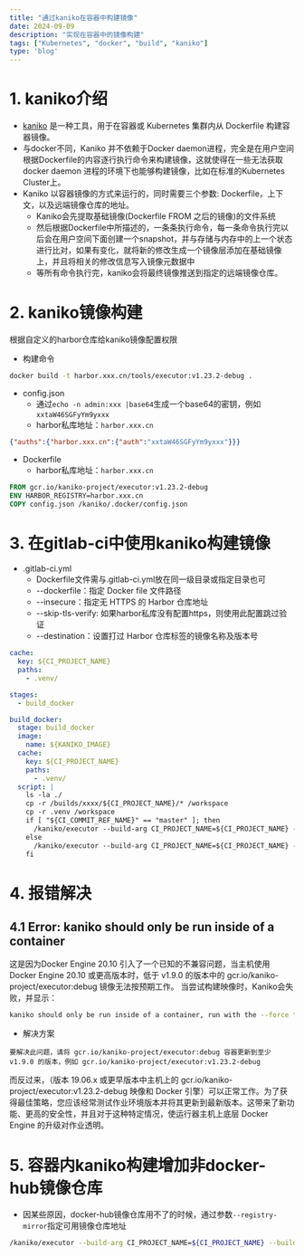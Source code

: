 ```yaml
---
title: "通过kaniko在容器中构建镜像"
date: 2024-09-09
description: "实现在容器中的镜像构建"
tags: ["Kubernetes", "docker", "build", "kaniko"]
type: 'blog'
---
```




# 1. kaniko介绍
- [kaniko](https://github.com/GoogleContainerTools/kaniko) 是一种工具，用于在容器或 Kubernetes 集群内从 Dockerfile 构建容器镜像。
- 与docker不同，Kaniko 并不依赖于Docker daemon进程，完全是在用户空间根据Dockerfile的内容逐行执行命令来构建镜像，这就使得在一些无法获取 docker daemon 进程的环境下也能够构建镜像，比如在标准的Kubernetes Cluster上。
- Kaniko 以容器镜像的方式来运行的，同时需要三个参数: Dockerfile，上下文，以及远端镜像仓库的地址。
  - Kaniko会先提取基础镜像(Dockerfile FROM 之后的镜像)的文件系统
  - 然后根据Dockerfile中所描述的，一条条执行命令，每一条命令执行完以后会在用户空间下面创建一个snapshot，并与存储与内存中的上一个状态进行比对，如果有变化，就将新的修改生成一个镜像层添加在基础镜像上，并且将相关的修改信息写入镜像元数据中
  - 等所有命令执行完，kaniko会将最终镜像推送到指定的远端镜像仓库。

# 2. kaniko镜像构建
根据自定义的harbor仓库给kaniko镜像配置权限
- 构建命令
```bash
docker build -t harbor.xxx.cn/tools/executor:v1.23.2-debug .
```
- config.json
  - 通过`echo -n admin:xxx |base64`生成一个base64的密钥，例如`xxtaW46SGFyYm9yxxx`
  - harbor私库地址：`harbor.xxx.cn`
```json
{"auths":{"harbor.xxx.cn":{"auth":"xxtaW46SGFyYm9yxxx"}}}
```
- Dockerfile
  - harbor私库地址：`harbor.xxx.cn`
```dockerfile
FROM gcr.io/kaniko-project/executor:v1.23.2-debug
ENV HARBOR_REGISTRY=harbor.xxx.cn
COPY config.json /kaniko/.docker/config.json
```

# 3. 在gitlab-ci中使用kaniko构建镜像
- .gitlab-ci.yml
  - Dockerfile文件需与.gitlab-ci.yml放在同一级目录或指定目录也可
  - --dockerfile：指定 Docker file 文件路径
  - --insecure：指定无 HTTPS 的 Harbor 仓库地址
  - --skip-tls-verify: 如果harbor私库没有配置https，则使用此配置跳过验证
  - --destination：设置打过 Harbor 仓库标签的镜像名称及版本号
```yaml
cache:
  key: ${CI_PROJECT_NAME}
  paths:
    - .venv/

stages:
  - build_docker

build_docker:
  stage: build_docker
  image:
    name: ${KANIKO_IMAGE}
  cache:
    key: ${CI_PROJECT_NAME}
    paths:
      - .venv/
  script: |
    ls -la ./
    cp -r /builds/xxxx/${CI_PROJECT_NAME}/* /workspace
    cp -r .venv /workspace
    if [ "${CI_COMMIT_REF_NAME}" == "master" ]; then 
      /kaniko/executor --build-arg CI_PROJECT_NAME=${CI_PROJECT_NAME} --dockerfile Dockerfile --skip-tls-verify --destination ${HARBOR_REGISTRY}/xxxx/${CI_PROJECT_NAME}:$VERSION_VAR
    else
      /kaniko/executor --build-arg CI_PROJECT_NAME=${CI_PROJECT_NAME} --dockerfile Dockerfile --skip-tls-verify --destination ${HARBOR_REGISTRY}/xxxx/${CI_PROJECT_NAME}:$VERSION_VAR
    fi
```


# 4. 报错解决
## 4.1 Error: kaniko should only be run inside of a container
这是因为Docker Engine 20.10 引入了一个已知的不兼容问题，当主机使用 Docker Engine 20.10 或更高版本时，低于 v1.9.0 的版本中的 gcr.io/kaniko-project/executor:debug 镜像无法按预期工作。
当尝试构建映像时，Kaniko会失败，并显示：
```bash
kaniko should only be run inside of a container, run with the --force flag if you are sure you want to continue
```
- 解决方案
```
要解决此问题，请将 gcr.io/kaniko-project/executor:debug 容器更新到至少 v1.9.0 的版本，例如 gcr.io/kaniko-project/executor:v1.23.2-debug
```
而反过来，（版本 19.06.x 或更早版本中主机上的 gcr.io/kaniko-project/executor:v1.23.2-debug 映像和 Docker 引擎）可以正常工作。为了获得最佳策略，您应该经常测试作业环境版本并将其更新到最新版本。这带来了新功能、更高的安全性，并且对于这种特定情况，使运行器主机上底层 Docker Engine 的升级对作业透明。

# 5. 容器内kaniko构建增加非docker-hub镜像仓库
- 因某些原因，docker-hub镜像仓库用不了的时候，通过参数`--registry-mirror`指定可用镜像仓库地址
```bash
/kaniko/executor --build-arg CI_PROJECT_NAME=${CI_PROJECT_NAME} --build-arg SERVICE_NAME=$SERVICE_NAME --registry-mirror ${REGISTRY_MIRROR}  --dockerfile Dockerfile --skip-tls-verify --destination ${HARBOR_REGISTRY}/test/$SERVICE_NAME:$VERSION_VAR
```